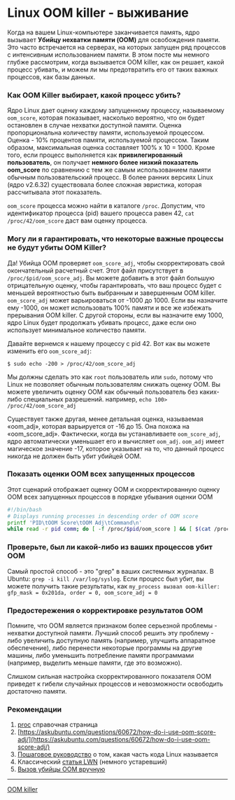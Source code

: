 # Linux OOM killer - выживание

Когда на вашем Linux-компьютере заканчивается память, ядро вызывает **Убийцу нехватки памяти (OOM)** для освобождения памяти. Это часто встречается на серверах, на которых запущен ряд процессов с интенсивным использованием памяти. В этом посте мы немного глубже рассмотрим, когда вызывается OOM killer, как он решает, какой процесс убивать, и можем ли мы предотвратить его от таких важных процессов, как базы данных.

### Как OOM Killer выбирает, какой процесс убить?

Ядро Linux дает оценку каждому запущенному процессу, называемому `oom_score`, которая показывает, насколько вероятно, что он будет остановлен в случае нехватки доступной памяти. Оценка пропорциональна количеству памяти, используемой процессом. Оценка - 10% процентов памяти, используемой процессом. Таким образом, максимальная оценка составляет 100% x 10 = 1000. Кроме того, если процесс выполняется как **привилегированный пользователь**, он получает **немного более низкий показатель oom\_score** по сравнению с тем же самым использованием памяти обычным пользовательский процесс. В более ранних версиях Linux (ядро v2.6.32) существовала более сложная эвристика, которая рассчитывала этот показатель.

`oom_score` процесса можно найти в каталоге `/proc`. Допустим, что идентификатор процесса (pid) вашего процесса равен 42, `cat /proc/42/oom_score` даст вам оценку процесса.

### Могу ли я гарантировать, что некоторые важные процессы не будут убиты OOM Killer?

Да! Убийца OOM проверяет `oom_score_adj`, чтобы скорректировать свой окончательный расчетный счет. Этот файл присутствует в `/proc/$pid/oom_score_adj`. Вы можете добавить в этот файл большую отрицательную оценку, чтобы гарантировать, что ваш процесс будет с меньшей вероятностью быть выбранным и завершенным OOM killer. `oom_score_adj` может варьироваться от -1000 до 1000. Если вы назначите ему -1000, он может использовать 100% памяти и все же избежать прерывания OOM killer. С другой стороны, если вы назначите ему 1000, ядро Linux будет продолжать убивать процесс, даже если оно использует минимальное количество памяти.

Давайте вернемся к нашему процессу с pid 42. Вот как вы можете изменить его `oom_score_adj`:

```console
$ sudo echo -200 > /proc/42/oom_score_adj
```

Мы должны сделать это как `root` пользователь или `sudo`, потому что Linux не позволяет обычным пользователям снижать оценку OOM. Вы можете увеличить оценку OOM как обычный пользователь без каких-либо специальных разрешений. например, `echo 100> /proc/42/oom_score_adj`

Существует также другая, менее детальная оценка, называемая «oom_adj», которая варьируется от -16 до 15. Она похожа на «oom_score_adj». Фактически, когда вы устанавливаете `oom_score_adj`, ядро автоматически уменьшает его и вычисляет `oom_adj`. `oom_adj` имеет магическое значение -17, которое указывает на то, что данный процесс никогда не должен быть убит убийцей OOM.

### Показать оценки OOM всех запущенных процессов

Этот сценарий отображает оценку OOM и скорректированную оценку OOM всех запущенных процессов в порядке убывания оценки OOM

```bash
#!/bin/bash
# Displays running processes in descending order of OOM score
printf 'PID\tOOM Score\tOOM Adj\tCommand\n'
while read -r pid comm; do [ -f /proc/$pid/oom_score ] && [ $(cat /proc/$pid/oom_score) != 0 ] && printf '%d\t%d\t\t%d\t%s\n' "$pid" "$(cat /proc/$pid/oom_score)" "$(cat /proc/$pid/oom_score_adj)" "$comm"; done < <(ps -e -o pid= -o comm=) | sort -k 2nr
```

### Проверьте, был ли какой-либо из ваших процессов убит OOM

Самый простой способ - это "grep" в ваших системных журналах. В Ubuntu: `grep -i kill /var/log/syslog`. Если процесс был убит, вы можете получить такие результаты, как `my_process вызвал oom-killer: gfp_mask = 0x201da, order = 0, oom_score_adj = 0`

### Предостережения о корректировке результатов ООМ

Помните, что ООМ является признаком более серьезной проблемы - нехватки доступной памяти. Лучший способ решить эту проблему - либо увеличить доступную память (например, улучшить аппаратное обеспечение), либо перенести некоторые программы на другие машины, либо уменьшить потребление памяти программами (например, выделить меньше памяти, где это возможно).

Слишком сильная настройка скорректированного показателя OOM приведет к гибели случайных процессов и невозможности освободить достаточно памяти.

### Рекомендации

1.   [proc](http://man7.org/linux/man-pages/man5/proc.5.html) справочная страница
2.   [https://askubuntu.com/questions/60672/how-do-i-use-oom-score-adj/](https://askubuntu.com/questions/60672/how-do-i-use-oom-score-adj/) 
3.   [Пошаговое руководство](https://linux-mm.org/OOM_Killer) о том, какая часть кода Linux называется
4.  Классический [статья LWN](https://lwn.net/Articles/317814/) (немного устаревший)
5.   [Вызов убийцы OOM вручную](https://www.lynxbee.com/how-to-invoke-oom-killer-manually-for-understanding-which-process-gets-killed-first/)

**********
[OOM killer](/tags/OOM%20killer.md)
